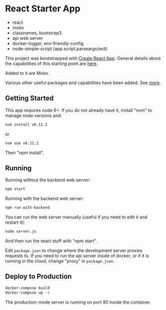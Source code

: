 # React Starter App

* react
* mobx
* classnames, bootstrap3
* api web server
* docker-logger, env-friendly-config
* node-simple-script (app.script.parseargs/exit)


This project was bootstrapped with [Create React App](https://github.com/facebookincubator/create-react-app).
General details about the capabilities of this starting point are [here](./doc/CreateReactApp.md).

Added to it are Mobx.

Various other useful packages and capabilities have been added.  See [more](./doc/More.md).

## Getting Started

This app requires node 6+.  If you do not already have it, install "nvm" to manage node versions and:

```bash
nvm install v6.11.2
```

or

```bash
nvm use v6.11.2
```

Then "npm install".

## Running

Running without the backend web server:

```bash
npm start
```

Running with the backend web server:

```bash
npm run with-backend
```

You can run the web server manually (useful if you need to edit it and restart
it):

```bash
node server.js
```

And then run the react stuff with "npm start".

Edit `package.json` to change where the development server proxies requests
to.  If you need to run the api server inside of docker, or if it is running
in the cloud, change "proxy" in `package.json`.

## Deploy to Production

```bash
docker-compose build
docker-compose up -d
```

The production-mode server is running on port 80 inside the container.


